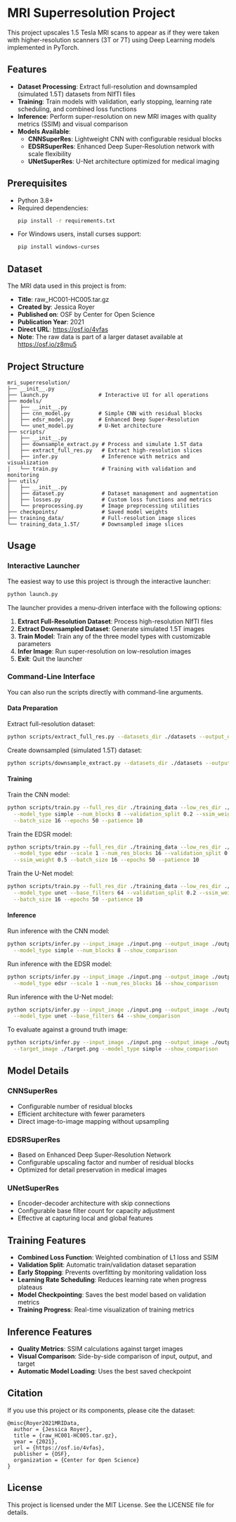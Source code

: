 # MRI Superresolution Project

This project upscales 1.5 Tesla MRI scans to appear as if they were taken with higher-resolution scanners (3T or 7T) using Deep Learning models implemented in PyTorch.

## Features

- **Dataset Processing**: Extract full-resolution and downsampled (simulated 1.5T) datasets from NIfTI files
- **Training**: Train models with validation, early stopping, learning rate scheduling, and combined loss functions
- **Inference**: Perform super-resolution on new MRI images with quality metrics (SSIM) and visual comparison
- **Models Available**:
  - **CNNSuperRes**: Lightweight CNN with configurable residual blocks
  - **EDSRSuperRes**: Enhanced Deep Super-Resolution network with scale flexibility
  - **UNetSuperRes**: U-Net architecture optimized for medical imaging

## Prerequisites

- Python 3.8+
- Required dependencies:
  ```bash
  pip install -r requirements.txt
  ```
- For Windows users, install curses support:
  ```bash
  pip install windows-curses
  ```

## Dataset

The MRI data used in this project is from:

- **Title**: raw_HC001-HC005.tar.gz
- **Created by**: Jessica Royer
- **Published on**: OSF by Center for Open Science
- **Publication Year**: 2021
- **Direct URL**: https://osf.io/4vfas
- **Note**: The raw data is part of a larger dataset available at https://osf.io/z8mu5

## Project Structure

```
mri_superresolution/
├── __init__.py
├── launch.py                # Interactive UI for all operations
├── models/
│   ├── __init__.py
│   ├── cnn_model.py         # Simple CNN with residual blocks
│   ├── edsr_model.py        # Enhanced Deep Super-Resolution
│   └── unet_model.py        # U-Net architecture
├── scripts/
│   ├── __init__.py
│   ├── downsample_extract.py # Process and simulate 1.5T data
│   ├── extract_full_res.py   # Extract high-resolution slices
│   ├── infer.py              # Inference with metrics and visualization
│   └── train.py              # Training with validation and monitoring
├── utils/
│   ├── __init__.py
│   ├── dataset.py            # Dataset management and augmentation
│   ├── losses.py             # Custom loss functions and metrics
│   └── preprocessing.py      # Image preprocessing utilities
├── checkpoints/              # Saved model weights
├── training_data/            # Full-resolution image slices
└── training_data_1.5T/       # Downsampled image slices
```

## Usage

### Interactive Launcher

The easiest way to use this project is through the interactive launcher:

```bash
python launch.py
```

The launcher provides a menu-driven interface with the following options:

1. **Extract Full-Resolution Dataset**: Process high-resolution NIfTI files
2. **Extract Downsampled Dataset**: Generate simulated 1.5T images
3. **Train Model**: Train any of the three model types with customizable parameters
4. **Infer Image**: Run super-resolution on low-resolution images
5. **Exit**: Quit the launcher

### Command-Line Interface

You can also run the scripts directly with command-line arguments.

#### Data Preparation

Extract full-resolution dataset:

```bash
python scripts/extract_full_res.py --datasets_dir ./datasets --output_dir ./training_data
```

Create downsampled (simulated 1.5T) dataset:

```bash
python scripts/downsample_extract.py --datasets_dir ./datasets --output_dir ./training_data_1.5T
```

#### Training

Train the CNN model:

```bash
python scripts/train.py --full_res_dir ./training_data --low_res_dir ./training_data_1.5T \
  --model_type simple --num_blocks 8 --validation_split 0.2 --ssim_weight 0.5 \
  --batch_size 16 --epochs 50 --patience 10
```

Train the EDSR model:

```bash
python scripts/train.py --full_res_dir ./training_data --low_res_dir ./training_data_1.5T \
  --model_type edsr --scale 1 --num_res_blocks 16 --validation_split 0.2 \
  --ssim_weight 0.5 --batch_size 16 --epochs 50 --patience 10
```

Train the U-Net model:

```bash
python scripts/train.py --full_res_dir ./training_data --low_res_dir ./training_data_1.5T \
  --model_type unet --base_filters 64 --validation_split 0.2 --ssim_weight 0.5 \
  --batch_size 16 --epochs 50 --patience 10
```

#### Inference

Run inference with the CNN model:

```bash
python scripts/infer.py --input_image ./input.png --output_image ./output.png \
  --model_type simple --num_blocks 8 --show_comparison
```

Run inference with the EDSR model:

```bash
python scripts/infer.py --input_image ./input.png --output_image ./output.png \
  --model_type edsr --scale 1 --num_res_blocks 16 --show_comparison
```

Run inference with the U-Net model:

```bash
python scripts/infer.py --input_image ./input.png --output_image ./output.png \
  --model_type unet --base_filters 64 --show_comparison
```

To evaluate against a ground truth image:

```bash
python scripts/infer.py --input_image ./input.png --output_image ./output.png \
  --target_image ./target.png --model_type simple --show_comparison
```

## Model Details

### CNNSuperRes

- Configurable number of residual blocks
- Efficient architecture with fewer parameters
- Direct image-to-image mapping without upsampling

### EDSRSuperRes

- Based on Enhanced Deep Super-Resolution Network
- Configurable upscaling factor and number of residual blocks
- Optimized for detail preservation in medical images

### UNetSuperRes

- Encoder-decoder architecture with skip connections
- Configurable base filter count for capacity adjustment
- Effective at capturing local and global features

## Training Features

- **Combined Loss Function**: Weighted combination of L1 loss and SSIM
- **Validation Split**: Automatic train/validation dataset separation
- **Early Stopping**: Prevents overfitting by monitoring validation loss
- **Learning Rate Scheduling**: Reduces learning rate when progress plateaus
- **Model Checkpointing**: Saves the best model based on validation metrics
- **Training Progress**: Real-time visualization of training metrics

## Inference Features

- **Quality Metrics**: SSIM calculations against target images
- **Visual Comparison**: Side-by-side comparison of input, output, and target
- **Automatic Model Loading**: Uses the best saved checkpoint

## Citation

If you use this project or its components, please cite the dataset:

```
@misc{Royer2021MRIData,
  author = {Jessica Royer},
  title = {raw_HC001-HC005.tar.gz},
  year = {2021},
  url = {https://osf.io/4vfas},
  publisher = {OSF},
  organization = {Center for Open Science}
}
```

## License

This project is licensed under the MIT License. See the LICENSE file for details.
